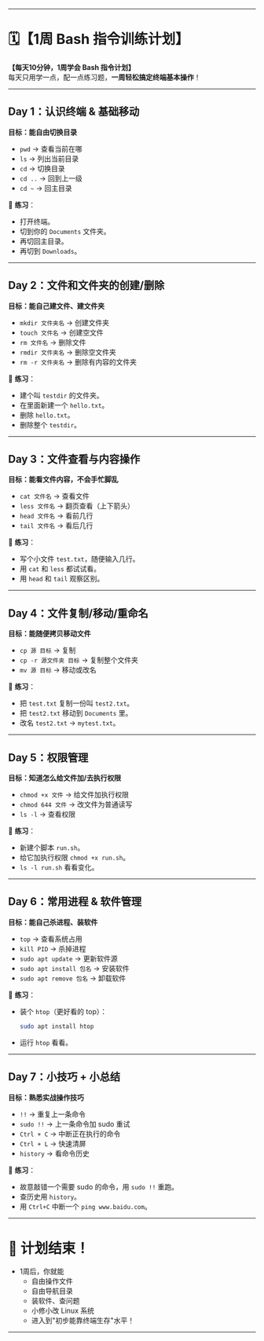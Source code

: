   

---

# 🗓️【1周 Bash 指令训练计划】

**【每天10分钟，1周学会 Bash 指令计划】**  
每天只用学一点，配一点练习题，**一周轻松搞定终端基本操作**！

---

##  Day 1：认识终端 & 基础移动
**目标：能自由切换目录**

- `pwd` → 查看当前在哪
- `ls` → 列出当前目录
- `cd` → 切换目录
- `cd ..` → 回到上一级
- `cd ~` → 回主目录

🎯 **练习**：
- 打开终端。
- 切到你的 `Documents` 文件夹。
- 再切回主目录。
- 再切到 `Downloads`。

---

##  Day 2：文件和文件夹的创建/删除
**目标：能自己建文件、建文件夹**

- `mkdir 文件夹名` → 创建文件夹
- `touch 文件名` → 创建空文件
- `rm 文件名` → 删除文件
- `rmdir 文件夹名` → 删除空文件夹
- `rm -r 文件夹名` → 删除有内容的文件夹

🎯 **练习**：
- 建个叫 `testdir` 的文件夹。
- 在里面新建一个 `hello.txt`。
- 删除 `hello.txt`。
- 删除整个 `testdir`。

---

##  Day 3：文件查看与内容操作
**目标：能看文件内容，不会手忙脚乱**

- `cat 文件名` → 查看文件
- `less 文件名` → 翻页查看（上下箭头）
- `head 文件名` → 看前几行
- `tail 文件名` → 看后几行

🎯 **练习**：
- 写个小文件 `test.txt`，随便输入几行。
- 用 `cat` 和 `less` 都试试看。
- 用 `head` 和 `tail` 观察区别。

---

##  Day 4：文件复制/移动/重命名
**目标：能随便拷贝移动文件**

- `cp 源 目标` → 复制
- `cp -r 源文件夹 目标` → 复制整个文件夹
- `mv 源 目标` → 移动或改名

🎯 **练习**：
- 把 `test.txt` 复制一份叫 `test2.txt`。
- 把 `test2.txt` 移动到 `Documents` 里。
- 改名 `test2.txt` → `mytest.txt`。

---

##  Day 5：权限管理
**目标：知道怎么给文件加/去执行权限**

- `chmod +x 文件` → 给文件加执行权限
- `chmod 644 文件` → 改文件为普通读写
- `ls -l` → 查看权限

🎯 **练习**：
- 新建个脚本 `run.sh`。
- 给它加执行权限 `chmod +x run.sh`。
- `ls -l run.sh` 看看变化。

---

##  Day 6：常用进程 & 软件管理
**目标：能自己杀进程、装软件**

- `top` → 查看系统占用
- `kill PID` → 杀掉进程
- `sudo apt update` → 更新软件源
- `sudo apt install 包名` → 安装软件
- `sudo apt remove 包名` → 卸载软件

🎯 **练习**：
- 装个 `htop`（更好看的 top）：
  ```bash
  sudo apt install htop
  ```
- 运行 `htop` 看看。

---

##  Day 7：小技巧 + 小总结
**目标：熟悉实战操作技巧**

- `!!` → 重复上一条命令
- `sudo !!` → 上一条命令加 sudo 重试
- `Ctrl + C` → 中断正在执行的命令
- `Ctrl + L` → 快速清屏
- `history` → 看命令历史

🎯 **练习**：
- 故意敲错一个需要 sudo 的命令，用 `sudo !!` 重跑。
- 查历史用 `history`。
- 用 `Ctrl+C` 中断一个 `ping www.baidu.com`。

---

# 🥇 计划结束！

- 1周后，你就能
  - 自由操作文件
  - 自由导航目录
  - 装软件、查问题
  - 小修小改 Linux 系统
  - 进入到"初步能靠终端生存"水平！

---


